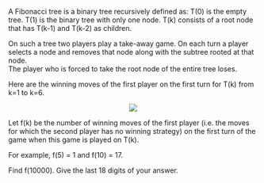  <p>  A Fibonacci tree is a binary tree recursively defined as:  T(0) is the empty tree.  T(1) is the binary tree with only one node.  T(k) consists of a root node that has T(k-1) and T(k-2) as children.    </p>    <p>  On such a tree two players play a take-away game. On each turn a player selects a node and removes that node along with the subtree rooted at that node.<br />  The player who is forced to take the root node of the entire tree loses.<p>    <p>  Here are the winning moves of the first player on the first turn for T(k) from k=1 to k=6.  <p align=center><img src=project/images/p400_winning.png></p>  </p>    </p>  Let f(k) be the number of winning moves of the first player (i.e. the moves for which the second player has no winning strategy) on the first turn of the game when this game is played on T(k).  </p>    <p>  For example, f(5) = 1 and f(10) = 17.  </p>    <p>  Find f(10000). Give the last 18 digits of your answer.  </p>  
